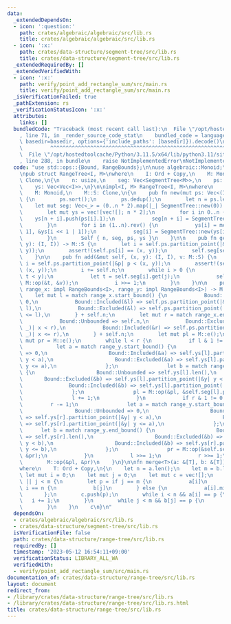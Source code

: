 ```yaml
---
data:
  _extendedDependsOn:
  - icon: ':question:'
    path: crates/algebraic/algebraic/src/lib.rs
    title: crates/algebraic/algebraic/src/lib.rs
  - icon: ':x:'
    path: crates/data-structure/segment-tree/src/lib.rs
    title: crates/data-structure/segment-tree/src/lib.rs
  _extendedRequiredBy: []
  _extendedVerifiedWith:
  - icon: ':x:'
    path: verify/point_add_rectangle_sum/src/main.rs
    title: verify/point_add_rectangle_sum/src/main.rs
  _isVerificationFailed: true
  _pathExtension: rs
  _verificationStatusIcon: ':x:'
  attributes:
    links: []
  bundledCode: "Traceback (most recent call last):\n  File \"/opt/hostedtoolcache/Python/3.11.5/x64/lib/python3.11/site-packages/onlinejudge_verify/documentation/build.py\"\
    , line 71, in _render_source_code_stat\n    bundled_code = language.bundle(stat.path,\
    \ basedir=basedir, options={'include_paths': [basedir]}).decode()\n          \
    \         ^^^^^^^^^^^^^^^^^^^^^^^^^^^^^^^^^^^^^^^^^^^^^^^^^^^^^^^^^^^^^^^^^^^^^^^^^^^^^^^^^\n\
    \  File \"/opt/hostedtoolcache/Python/3.11.5/x64/lib/python3.11/site-packages/onlinejudge_verify/languages/rust.py\"\
    , line 288, in bundle\n    raise NotImplementedError\nNotImplementedError\n"
  code: "use std::ops::{Bound, RangeBounds};\n\nuse algebraic::Monoid;\nuse segment_tree::SegmentTree;\n\
    \npub struct RangeTree<I, M>\nwhere\n    I: Ord + Copy,\n    M: Monoid,\n    M::S:\
    \ Clone,\n{\n    n: usize,\n    seg: Vec<SegmentTree<M>>,\n    ps: Vec<(I, I)>,\n\
    \    ys: Vec<Vec<I>>,\n}\n\nimpl<I, M> RangeTree<I, M>\nwhere\n    I: Ord + Copy,\n\
    \    M: Monoid,\n    M::S: Clone,\n{\n    pub fn new(mut ps: Vec<(I, I)>) -> Self\
    \ {\n        ps.sort();\n        ps.dedup();\n        let n = ps.len();\n    \
    \    let mut seg: Vec<_> = (0..n * 2).map(|_| SegmentTree::new(0)).collect();\n\
    \        let mut ys = vec![vec![]; n * 2];\n        for i in 0..n {\n        \
    \    ys[n + i].push(ps[i].1);\n            seg[n + i] = SegmentTree::new(1);\n\
    \        }\n        for i in (1..n).rev() {\n            ys[i] = merge(&ys[i <<\
    \ 1], &ys[i << 1 | 1]);\n            seg[i] = SegmentTree::new(ys[i].len());\n\
    \        }\n        Self { n, seg, ps, ys }\n    }\n\n    pub fn get(&self, (x,\
    \ y): (I, I)) -> M::S {\n        let i = self.ps.partition_point(|&p| p < (x,\
    \ y));\n        assert!(self.ps[i] == (x, y));\n        self.seg[self.n + i].get(0)\n\
    \    }\n\n    pub fn add(&mut self, (x, y): (I, I), v: M::S) {\n        let mut\
    \ i = self.ps.partition_point(|&p| p < (x, y));\n        assert!(self.ps[i] ==\
    \ (x, y));\n        i += self.n;\n        while i > 0 {\n            let j = self.ys[i].partition_point(|&t|\
    \ t < y);\n            let t = self.seg[i].get(j);\n            self.seg[i].set(j,\
    \ M::op(&t, &v));\n            i >>= 1;\n        }\n    }\n\n    pub fn prod(&self,\
    \ range_x: impl RangeBounds<I>, range_y: impl RangeBounds<I>) -> M::S {\n    \
    \    let mut l = match range_x.start_bound() {\n            Bound::Unbounded =>\
    \ 0,\n            Bound::Included(&l) => self.ps.partition_point(|&(x, _)| x <\
    \ l),\n            Bound::Excluded(&l) => self.ps.partition_point(|&(x, _)| x\
    \ <= l),\n        } + self.n;\n        let mut r = match range_x.end_bound() {\n\
    \            Bound::Unbounded => self.n,\n            Bound::Excluded(&r) => self.ps.partition_point(|&(x,\
    \ _)| x < r),\n            Bound::Included(&r) => self.ps.partition_point(|&(x,\
    \ _)| x <= r),\n        } + self.n;\n        let mut pl = M::e();\n        let\
    \ mut pr = M::e();\n        while l < r {\n            if l & 1 != 0 {\n     \
    \           let a = match range_y.start_bound() {\n                    Bound::Unbounded\
    \ => 0,\n                    Bound::Included(&a) => self.ys[l].partition_point(|&y|\
    \ y < a),\n                    Bound::Excluded(&a) => self.ys[l].partition_point(|&y|\
    \ y <= a),\n                };\n                let b = match range_y.end_bound()\
    \ {\n                    Bound::Unbounded => self.ys[l].len(),\n             \
    \       Bound::Excluded(&b) => self.ys[l].partition_point(|&y| y < b),\n     \
    \               Bound::Included(&b) => self.ys[l].partition_point(|&y| y <= b),\n\
    \                };\n                pl = M::op(&pl, &self.seg[l].prod(a..b));\n\
    \                l += 1;\n            }\n            if r & 1 != 0 {\n       \
    \         r -= 1;\n                let a = match range_y.start_bound() {\n   \
    \                 Bound::Unbounded => 0,\n                    Bound::Included(&a)\
    \ => self.ys[r].partition_point(|&y| y < a),\n                    Bound::Excluded(&a)\
    \ => self.ys[r].partition_point(|&y| y <= a),\n                };\n          \
    \      let b = match range_y.end_bound() {\n                    Bound::Unbounded\
    \ => self.ys[r].len(),\n                    Bound::Excluded(&b) => self.ys[r].partition_point(|&y|\
    \ y < b),\n                    Bound::Included(&b) => self.ys[r].partition_point(|&y|\
    \ y <= b),\n                };\n                pr = M::op(&self.seg[r].prod(a..b),\
    \ &pr);\n            }\n            l >>= 1;\n            r >>= 1;\n        }\n\
    \        M::op(&pl, &pr)\n    }\n}\n\nfn merge<T>(a: &[T], b: &[T]) -> Vec<T>\n\
    where\n    T: Ord + Copy,\n{\n    let n = a.len();\n    let m = b.len();\n   \
    \ let mut i = 0;\n    let mut j = 0;\n    let mut c = vec![];\n    while i < n\
    \ || j < m {\n        let p = if j == m {\n            a[i]\n        } else if\
    \ i == n {\n            b[j]\n        } else {\n            a[i].min(b[j])\n \
    \       };\n        c.push(p);\n        while i < n && a[i] == p {\n         \
    \   i += 1;\n        }\n        while j < m && b[j] == p {\n            j += 1;\n\
    \        }\n    }\n    c\n}\n"
  dependsOn:
  - crates/algebraic/algebraic/src/lib.rs
  - crates/data-structure/segment-tree/src/lib.rs
  isVerificationFile: false
  path: crates/data-structure/range-tree/src/lib.rs
  requiredBy: []
  timestamp: '2023-05-12 16:54:11+09:00'
  verificationStatus: LIBRARY_ALL_WA
  verifiedWith:
  - verify/point_add_rectangle_sum/src/main.rs
documentation_of: crates/data-structure/range-tree/src/lib.rs
layout: document
redirect_from:
- /library/crates/data-structure/range-tree/src/lib.rs
- /library/crates/data-structure/range-tree/src/lib.rs.html
title: crates/data-structure/range-tree/src/lib.rs
---
```

